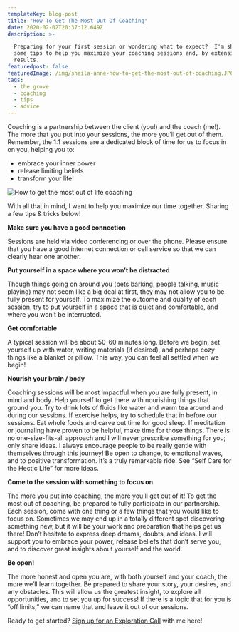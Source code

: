 ```yaml
---
templateKey: blog-post
title: "How To Get The Most Out Of Coaching"
date: 2020-02-02T20:37:12.649Z
description: >-

  Preparing for your first session or wondering what to expect?  I'm sharing
  some tips to help you maximize your coaching sessions and, by extension,  your
  results.
featuredpost: false
featuredImage: /img/sheila-anne-how-to-get-the-most-out-of-coaching.JPG
tags:
  - the grove
  - coaching
  - tips
  - advice
---
```


Coaching is a partnership between the client (you!) and the coach (me!). The more that you put into your sessions, the more you’ll get out of them. Remember, the 1:1 sessions are a dedicated block of time for us to focus in on you, helping you to:

- embrace your inner power
- release limiting beliefs
- transform your life!

![How to get the most out of life coaching](/img/sheila-anne-how-to-get-the-most-out-of-coaching.JPG)

With all that in mind, I want to help you maximize our time together. Sharing a few tips & tricks below!

**Make sure you have a good connection**

Sessions are held via video conferencing or over the phone. Please ensure that you have a good internet connection or cell service so that we can clearly hear one another.

**Put yourself in a space where you won’t be distracted**

Though things going on around you (pets barking, people talking, music playing) may not seem like a big deal at first, they may not allow you to be fully present for yourself. To maximize the outcome and quality of each session, try to put yourself in a space that is quiet and comfortable, and where you won’t be interrupted.

**Get comfortable**

A typical session will be about 50-60 minutes long. Before we begin, set yourself up with water, writing materials (if desired), and perhaps cozy things like a blanket or pillow. This way, you can feel all settled when we begin!

**Nourish your brain / body**

Coaching sessions will be most impactful when you are fully present, in mind and body. Help yourself to get there with nourishing things that ground you. Try to drink lots of fluids like water and warm tea around and during our sessions. If exercise helps, try to schedule that in before our sessions. Eat whole foods and carve out time for good sleep. If meditation or journaling have proven to be helpful, make time for those things. There is no one-size-fits-all approach and I will never prescribe something for you; only share ideas. I always encourage people to be really gentle with themselves through this journey! Be open to change, to emotional waves, and to positive transformation. It’s a truly remarkable ride. See “Self Care for the Hectic Life” for more ideas.

**Come to the session with something to focus on**

The more you put into coaching, the more you’ll get out of it! To get the most out of coaching, be prepared to fully participate in our partnership. Each session, come with one thing or a few things that you would like to focus on. Sometimes we may end up in a totally different spot discovering something new, but it will be your work and preparation that helps get us there! Don’t hesitate to express deep dreams, doubts, and ideas. I will support you to embrace your power, release beliefs that don’t serve you, and to discover great insights about yourself and the world.

**Be open!**

The more honest and open you are, with both yourself and your coach, the more we’ll learn together. Be prepared to share your story, your desires, and any obstacles. This will allow us the greatest insight, to explore all opportunities, and to set you up for success! If there is a topic that for you is “off limits,” we can name that and leave it out of our sessions.

Ready to get started? [Sign up for an Exploration Call](/the-grove/) with me here!
